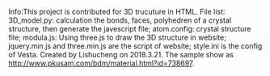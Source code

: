 Info:This project is contributed for 3D trucuture in HTML.
File list:
3D_model.py: calculation the bonds, faces, polyhedren of a crystal structure, then generate the javescript file;
atom.config: crystal structure file;
modula.js: Using three.js to draw the 3D structure in website;
jquery.min.js and three.min.js are the script of website;
style.ini is the config of Vesta.
Created by Lishucheng on 2018.3.21.
The sample show as http://www.pkusam.com/bdm/material.html?id=738697.
